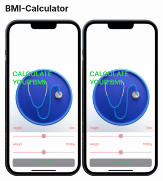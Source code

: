 # BMI-Calculator
<img class=mobile-image src="https://github.com/Sanket1909/BMI-Calculator/blob/master/BMI%20Calculator/Assets.xcassets/screenshot1-modified.png" />
<img class=mobile-image src="https://github.com/Sanket1909/BMI-Calculator/blob/master/BMI%20Calculator/Assets.xcassets/screenshot1-modified.png" />

<style>
  .img {
    display: inline-block;
  }
  img.mobile-image {
    width: 49%;
    display: inline-block;
  }
</style>

 
